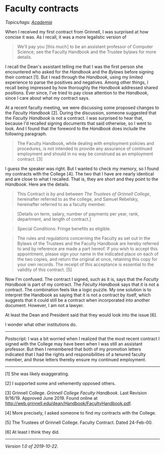 Faculty contracts
=================

*Topics/tags: [Academia](index-academia)*

When I received my first contract from Grinnell, I was surprised at how
concise it was.  As I recall, it was a more legalistic version of

> We'll pay you [this much] to be an assistant professor of Computer
Science; see the Faculty Handbook and the Trustee bylaws for more
details.

I recall the Dean's assistant telling me that I was the first person
she encountered who asked for the _Handbook_ and the _Bylaws_ before
signing their contract [1].  But I read through the _Handbook_, using
my limited experience to parse the positives and negatives.  Among
other things, I recall being impressed by how thoroughly the _Handbook_
addressed shared positions.  Ever since, I've tried to pay close attention
to the _Handbook_, since I care about what my contract says.

At a recent faculty meeting, we were discussing some proposed changes to
the _Faculty Handbook_ [2].  During the discussion, someone suggested that
the _Faculty Handbook_ is not a contract.  I was surprised to hear that,
because I'd recalled signing documents that said otherwise, so I went
to look.  And I found that the foreword to the _Handbook_ does include
the following paragraph.

> The Faculty Handbook, while dealing with employment policies and
procedures, is not intended to provide any assurance of continued
employment and should in no way be construed as an employment
contract. [3]

I guess the speaker was right.  But I wanted to check my memory, so I
found my contracts with the College [4].  The two that I have are nearly
identical and are close to what I recalled.  That is, they are short
and they point to the _Handbook_.  Here are the details.

> This Contract is by and between _The Trustees of Grinnell College_,
hereinafter referred to as the college, and Samuel Rebelsky, hereinafter
referred to as a faculty member.

> [Details on term, salary, number of payments per year, rank, department,
and length of contract.]

> Special Conditions: Fringe benefits as eligible.

> The rules and regulations concerning the Faculty as set out in the
Bylaws of the Trustees and the Faculty Handbook are hereby referred
to and by reference are made a part hereof.  If you wish to accept
this appointment, please sign your name in the indicated place on
each of the two copies, and return the original at once, retaining
this copy for your own records.  The receipt of this acceptance is
essential to the validity of this contract.  [5]

Now I'm confused.  The contract I signed, such as it is, says that
the _Faculty Handbook_ is part of my contract.  The _Faculty Handbook_
says that it is not a contract.  The combination feels like a logic
puzzle.  My one solution is to interpret the Handbook as saying
that it is not a contract by itself, which suggests that it could
still be a contract when incorporated into another document.  However,
I am not a lawyer.

At least the Dean and President said that they would look into the
issue [6].

I wonder what other institutions do.

---

Postscript: I was a bit worried when I realized that the most recent
contract I signed with the College may have been when I was still
an assistant professor.  But then I remembered that both of my
promotion letters indicated that I had the rights and responsibilities
of a tenured faculty member, and those letters thereby ensure my
continued employment.

---

[1] She was likely exaggerating.

[2] I supported some and vehemently opposed others.

[3] Grinnell College.  _Grinnell College Faculty Handbook_.  Last
Revision 9/16/19.  Approved June 2019.  Found online at
<http://web.grinnell.edu/dean/Handbook/FacultyHandbook.pdf>.

[4] More precisely, I asked someone to find my contracts with the College.

[5] The Trustees of Grinnell College.  Faculty Contract.  Dated 24-Feb-00.

[6] At least I think they did.

---

*Version 1.0 of 2019-10-22.*
